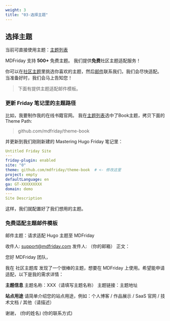 ```yaml
---
weight: 3
title: "03-选择主题"
---
```


## 选择主题

当前可直接使用主题：[主题列表](https://help.mdfriday.com/book/themes/)

MDFriday 支持 **500+** 免费主题。
我们提供**免费**社区主题适配服务！

你可以在[社区主题](https://themes.gohugo.io/)里挑选你喜欢的主题，然后[邮件](mailto:support@mdfriday.com)联系我们，我们会尽快适配。
当准备好时，我们会马上告知您！

> 下面有提供主题适配邮件模板。

### 更新 Friday 笔记里的主题路径

比如，我要制作我的在线书籍官网。
我在[主题列表](https://help.mdfriday.com/book/themes/)选中了Book主题，拷贝下面的Theme Path:

> github.com/mdfriday/theme-book

并更新到我们刚刚新建的 Mastering Hugo Friday 笔记里：

```yaml
Untitled Friday Site       
---  
friday-plugin: enabled       
site: "0"                    
theme: github.com/mdfriday/theme-book  # <- 修改这里
project: empty               
defaultLanguage: en          
ga: GT-XXXXXXXXX             
domain: demo                 
---  
Site Description             
```

这样，我们就配置好了我们想用的主题。

### 免费适配主题邮件模板

邮件主题：请求适配 Hugo 主题至 MDFriday

收件人: support@mdfriday.com
发件人: （你的邮箱）
正文：

您好 MDFriday 团队，

我在 社区主题库 发现了一个很棒的主题，想要在 MDFriday 上使用。希望能申请适配，以下是我的需求详情：

**主题信息**
主题名称：XXX（请填写主题名称）
主题链接：主题地址

**站点用途**
请简单介绍您的站点用途，例如：个人博客 / 作品展示 / SaaS 官网 / 技术文档 / 其他（请描述）

谢谢，
(你的姓名)
(你的联系方式)

